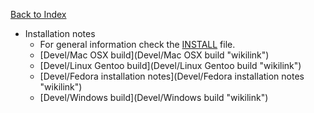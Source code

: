 [Back to Index](DeprecatedDoc/CLAMUserManual "wikilink")

-   Installation notes
    -   For general information check the [INSTALL](http://iua-share.upf.edu/svn/clam/trunk/CLAM/INSTALL) file.
    -   [Devel/Mac OSX build](Devel/Mac OSX build "wikilink")
    -   [Devel/Linux Gentoo build](Devel/Linux Gentoo build "wikilink")
    -   [Devel/Fedora installation notes](Devel/Fedora installation notes "wikilink")
    -   [Devel/Windows build](Devel/Windows build "wikilink")

